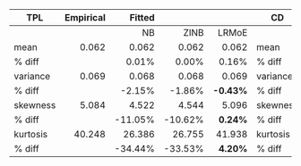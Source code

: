 | TPL      | Empirical | Fitted  |          |          | CD       | Empirical | Fitted |          |          |
|--------|----------:|---------:|---------:|---------:|--------|----------:|----------:|----------:|----------:|
|        |           | NB    | ZINB  | LRMoE |        |           | NB     | ZINB   | LRMoE  |
| mean     | 0.062     | 0.062   | 0.062    | 0.062    | mean     | 0.34      | 0.34   | 0.34     | 0.34     |
| % diff   |           | 0.01%   | 0.00%    | 0.16%    | % diff   |           | -0.01% | -0.04%   | -0.01%   |
| variance | 0.069     | 0.068   | 0.068    | 0.069    | variance | 0.649     | 0.669  | 0.644    | 0.65     |
| % diff   |           | -2.15%  | -1.86%   | **-0.43%**   | % diff   |           | 3.08%  | -0.81%   | **0.22%**    |
| skewness | 5.084     | 4.522   | 4.544    | 5.096    | skewness | 3.265     | 3.672  | 3.305    | 3.261    |
| % diff   |           | -11.05% | -10.62%  | **0.24%**    | % diff   |           | 12.45% | 1.22%    | **-0.13%**   |
| kurtosis | 40.248    | 26.386  | 26.755   | 41.938   | kurtosis | 16.509    | 23.063 | 17.988   | 16.399   |
| % diff   |           | -34.44% | -33.53%  | **4.20%**    | % diff   |           | 39.70% | 8.96%    | **-0.67%**   |